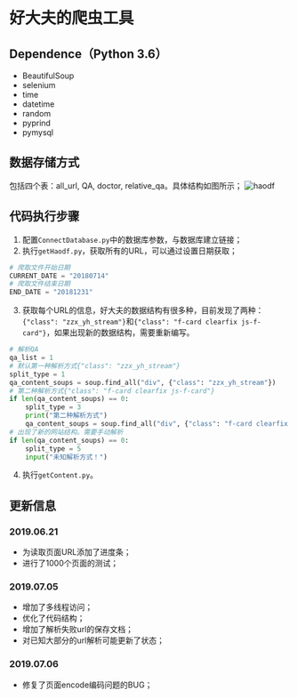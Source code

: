 # 好大夫的爬虫工具

## Dependence（Python 3.6）
- BeautifulSoup
- selenium
- time
- datetime
- random
- pyprind
- pymysql

## 数据存储方式
包括四个表：all_url, QA, doctor, relative_qa。具体结构如图所示；
![haodf](https://github.com/HelloAtilol/haodf/blob/master/source/haodf.jpg)

## 代码执行步骤
1. 配置`ConnectDatabase.py`中的数据库参数，与数据库建立链接；
2. 执行`getHaodf.py`，获取所有的URL，可以通过设置日期获取；
```python
# 爬取文件开始日期
CURRENT_DATE = "20180714"
# 爬取文件结束日期
END_DATE = "20181231"
```
3. 获取每个URL的信息，好大夫的数据结构有很多种，目前发现了两种：`{"class": "zzx_yh_stream"}`和`{"class": "f-card clearfix js-f-card"}`，如果出现新的数据结构，需要重新编写。

```python
# 解析QA
qa_list = 1
# 默认第一种解析方式{"class": "zzx_yh_stream"}
split_type = 1
qa_content_soups = soup.find_all("div", {"class": "zzx_yh_stream"})
# 第二种解析方式{"class": "f-card clearfix js-f-card"}
if len(qa_content_soups) == 0:
    split_type = 3
    print("第二种解析方式")
    qa_content_soups = soup.find_all("div", {"class": "f-card clearfix js-f-card"})
# 出现了新的网站结构。需要手动解析
if len(qa_content_soups) == 0:
    split_type = 5
    input("未知解析方式！")
```
4. 执行`getContent.py`。

## 更新信息
### 2019.06.21
- 为读取页面URL添加了进度条；
- 进行了1000个页面的测试；

### 2019.07.05
- 增加了多线程访问；
- 优化了代码结构；
- 增加了解析失败url的保存文档；
- 对已知大部分的url解析可能更新了状态；

### 2019.07.06
- 修复了页面encode编码问题的BUG；
